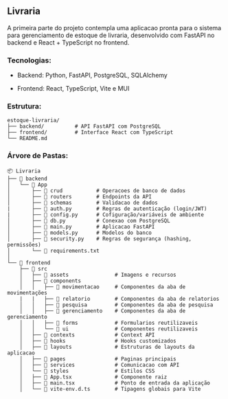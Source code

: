 ## Livraria

A primeira parte do projeto contempla uma aplicacao pronta para o sistema para gerenciamento de estoque de livraria, desenvolvido com FastAPI no backend e React + TypeScript no frontend.

### Tecnologias: 

- Backend: Python, FastAPI, PostgreSQL, SQLAlchemy

- Frontend: React, TypeScript, Vite e MUI 

### Estrutura:
```
estoque-livraria/
├── backend/          # API FastAPI com PostgreSQL
├── frontend/         # Interface React com TypeScript
└── README.md
```

### Árvore de Pastas:

```
📦 Livraria
├── 📂 backend
│   └── 📂 App
│       ├── 📂 crud           # Operacoes de banco de dados
│       ├── 📂 routers        # Endpoints da API
│       ├── 📂 schemas        # Validacao de dados
|       ├── 📜 auth.py        # Regras de autenticação (login/JWT)
|       ├── 📜 config.py      # Cofiguração/variáveis de ambiente
│       ├── 📜 db.py          # Conexao com PostgreSQL
│       ├── 📜 main.py        # Aplicacao FastAPI
│       ├── 📜 models.py      # Modelos do banco
│       ├── 📜 security.py    # Regras de segurança (hashing, permissões)
│       └── 📜 requirements.txt
│
└── 📂 frontend
    ├── 📂 src
    │   ├── 📂 assets               # Imagens e recursos
    │   ├── 📂 components
    │   │   ├── 📂 movimentacao     # Componentes da aba de movimentações
    |   |   ├── 📂 relatorio        # Componentes da aba de relatorios
    │   │   ├── 📂 pesquisa         # Componentes da aba de pesquisa
    │   │   ├── 📂 gerenciamento    # Componentes da aba de gerenciamento
    │   │   ├── 📂 forms            # Formularios reutilizaveis
    │   │   └── 📂 ui               # Componentes reutilizaveis
    │   ├── 📂 contexts             # Context API
    │   ├── 📂 hooks                # Hooks customizados
    │   ├── 📂 layouts              # Estruturas de layouts da aplicacao
    │   ├── 📂 pages                # Paginas principais
    │   ├── 📂 services             # Comunicacao com API
    │   └── 📂 styles               # Estilos CSS
    │   ├── 📜 App.tsx              # Componente raiz
    │   ├── 📜 main.tsx             # Ponto de entrada da aplicação
    │   └── 📜 vite-env.d.ts        # Tipagens globais para Vite

```

